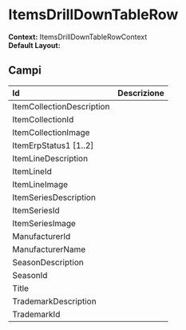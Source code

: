 # ItemsDrillDownTableRow

**Context:** ItemsDrillDownTableRowContext  
**Default Layout:** 

## Campi

| Id | Descrizione |
| :--- | :--- |
| ItemCollectionDescription |  |
| ItemCollectionId |  |
| ItemCollectionImage |  |
| ItemErpStatus1 \[1..2\] |  |
| ItemLineDescription |  |
| ItemLineId |  |
| ItemLineImage |  |
| ItemSeriesDescription |  |
| ItemSeriesId |  |
| ItemSeriesImage |  |
| ManufacturerId |  |
| ManufacturerName |  |
| SeasonDescription |  |
| SeasonId |  |
| Title |  |
| TrademarkDescription |  |
| TrademarkId |  |

